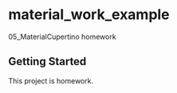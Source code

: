 # material_work_example

05_MaterialCupertino homework

## Getting Started

This project is homework.

